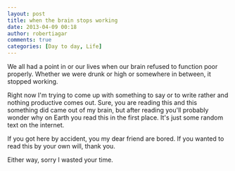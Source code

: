 ```yaml
---
layout: post
title: when the brain stops working
date: 2013-04-09 00:18
author: robertiagar
comments: true
categories: [Day to day, Life]
---
```

<p dir="ltr">We all had a point in or our lives when our brain refused to function poor properly. Whether we were drunk or high or somewhere in between, it stopped working.</p><p dir="ltr">Right now I'm trying to come up with something to say or to write rather and nothing productive comes out. Sure, you are reading this and this something did came out of my brain, but after reading you'll probably wonder why on Earth you read this in the first place. It's just some random text on the internet.</p><p dir="ltr">If you got here by accident, you my dear friend are bored. If you wanted to read this by your own will, thank you.</p><p dir="ltr">Either way, sorry I wasted your time.</p>
